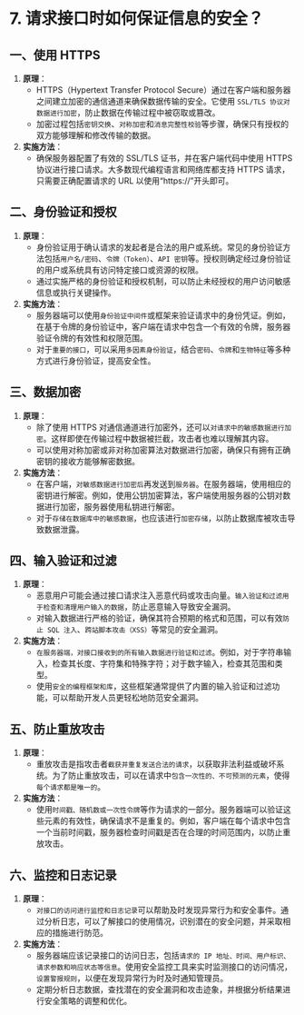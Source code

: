 # 7. 请求接口时如何保证信息的安全？

## **一、使用 HTTPS**

1. **原理**：
   - HTTPS（Hypertext Transfer Protocol Secure）通过在客户端和服务器之间建立加密的通信通道来确保数据传输的安全。它使用 `SSL/TLS 协议对数据进行加密`，防止数据在传输过程中被窃取或篡改。
   - 加密过程包括`密钥交换`、`对称加密`和`消息完整性校验`等步骤，确保只有授权的双方能够理解和修改传输的数据。
2. **实施方法**：
   - 确保服务器配置了有效的 SSL/TLS 证书，并在客户端代码中使用 HTTPS 协议进行接口请求。大多数现代编程语言和网络库都支持 HTTPS 请求，只需要正确配置请求的 URL 以使用“https://”开头即可。

## **二、身份验证和授权**

1. **原理**：
   - 身份验证用于确认请求的发起者是合法的用户或系统。常见的身份验证方法包括`用户名/密码`、`令牌（Token）`、`API 密钥`等。授权则确定经过身份验证的用户或系统具有访问特定接口或资源的权限。
   - 通过实施严格的身份验证和授权机制，可以防止未经授权的用户访问敏感信息或执行关键操作。
2. **实施方法**：
   - 服务器端可以使用`身份验证中间件`或框架来验证请求中的身份凭证。例如，在基于令牌的身份验证中，客户端在请求中包含一个有效的令牌，服务器验证令牌的有效性和权限范围。
   - 对于`重要的接口`，可以采用`多因素身份验证`，结合`密码`、`令牌`和`生物特征`等多种方式进行身份验证，提高安全性。

## **三、数据加密**

1. **原理**：
   - 除了使用 HTTPS 对通信通道进行加密外，还可以`对请求中的敏感数据进行加密`。这样即使在传输过程中数据被拦截，攻击者也难以理解其内容。
   - 可以使用对称加密或非对称加密算法对数据进行加密，确保只有拥有正确密钥的接收方能够解密数据。
2. **实施方法**：
   - 在客户端，`对敏感数据进行加密后`再发送到`服务器`。在服务器端，使用相应的密钥进行解密。例如，使用公钥加密算法，客户端使用服务器的公钥对数据进行加密，服务器使用私钥进行解密。
   - 对于`存储在数据库中的敏感数据`，也应该进行`加密存储`，以防止数据库被攻击导致数据泄露。

## **四、输入验证和过滤**

1. **原理**：
   - 恶意用户可能会通过接口请求注入恶意代码或攻击向量。`输入验证和过滤用于检查和清理用户输入的数据`，防止恶意输入导致安全漏洞。
   - 对输入数据进行严格的验证，确保其符合预期的格式和范围，可以有效`防止 SQL 注入`、`跨站脚本攻击（XSS）`等常见的安全漏洞。
2. **实施方法**：
   - `在服务器端，对接口接收到的所有输入数据进行验证和过滤`。例如，对于字符串输入，检查其长度、字符集和特殊字符；对于数字输入，检查其范围和类型。
   - 使用`安全的编程框架和库`，这些框架通常提供了内置的输入验证和过滤功能，可以帮助开发人员更轻松地防范安全漏洞。

## **五、防止重放攻击**

1. **原理**：
   - 重放攻击是指攻击者`截获并重复发送合法的请求`，以获取非法利益或破坏系统。为了防止重放攻击，可以在请求中`包含一次性的、不可预测的元素`，使得`每个请求都是唯一的`。
2. **实施方法**：
   - 使用`时间戳、随机数或一次性令牌`等作为请求的一部分。服务器端可以验证这些元素的有效性，确保请求不是重复的。例如，客户端在每个请求中包含一个当前时间戳，服务器检查时间戳是否在合理的时间范围内，以防止重放攻击。

## **六、监控和日志记录**

1. **原理**：
   - `对接口的访问进行监控和日志记录`可以帮助及时发现异常行为和安全事件。通过分析日志，可以了解接口的使用情况，识别潜在的安全问题，并采取相应的措施进行防范。
2. **实施方法**：
   - 服务器端应该记录接口的访问日志，包括`请求的 IP 地址、时间、用户标识、请求参数和响应状态等信息`。使用安全监控工具来实时监测接口的访问情况，`设置警报规则`，以便在发现异常行为时及时通知管理员。
   - 定期分析日志数据，查找潜在的安全漏洞和攻击迹象，并根据分析结果进行安全策略的调整和优化。
